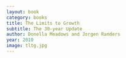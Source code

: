 ```yaml
---
layout: book
category: books
title: The Limits to Growth
subtitle: The 30-year Update
author: Donella Meadows and Jorgen Randers
year: 2010
image: tltg.jpg
---
```

